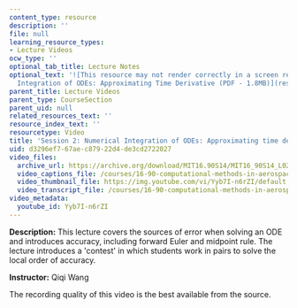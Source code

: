 ```yaml
---
content_type: resource
description: ''
file: null
learning_resource_types:
- Lecture Videos
ocw_type: ''
optional_tab_title: Lecture Notes
optional_text: '![This resource may not render correctly in a screen reader.](/images/inacessible.gif)[Numerical
  Integration of ODEs: Approximating Time Derivative (PDF - 1.8MB)](resources/mit16_90s14_lecture2)'
parent_title: Lecture Videos
parent_type: CourseSection
parent_uid: null
related_resources_text: ''
resource_index_text: ''
resourcetype: Video
title: 'Session 2: Numerical Integration of ODEs: Approximating time derivative'
uid: d3296ef7-67ae-c879-22d4-de3cd2722027
video_files:
  archive_url: https://archive.org/download/MIT16.90S14/MIT16_90S14_L02_300k.mp4
  video_captions_file: /courses/16-90-computational-methods-in-aerospace-engineering-spring-2014/e7a4979d8daa5911bc3a9a94df989da2_Yyb7I-n6rZI.vtt
  video_thumbnail_file: https://img.youtube.com/vi/Yyb7I-n6rZI/default.jpg
  video_transcript_file: /courses/16-90-computational-methods-in-aerospace-engineering-spring-2014/86baf7ceeffc55546bcef8ab97057d17_Yyb7I-n6rZI.pdf
video_metadata:
  youtube_id: Yyb7I-n6rZI
---
```


**Description:** This lecture covers the sources of error when solving an ODE and introduces accuracy, including forward Euler and midpoint rule. The lecture introduces a 'contest' in which students work in pairs to solve the local order of accuracy.

**Instructor:** Qiqi Wang

The recording quality of this video is the best available from the source.